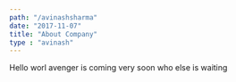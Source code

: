 ```yaml
---
path: "/avinashsharma"
date: "2017-11-07"
title: "About Company"
type : "avinash"
---
```


Hello worl avenger is coming very soon who else is waiting